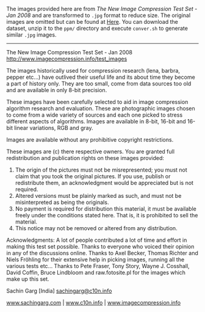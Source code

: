 The images provided here are from *The New Image Compression Test Set - Jan 2008* and are transformed to `.jpg` format to reduce size. The original images are omitted but can be found at [Here](http://www.imagecompression.info/test_images). You can download the dataset, unzip it to the `ppm/` directory and execute `conver.sh` to generate similar `.jpg` images.

---

The New Image Compression Test Set - Jan 2008
<http://www.imagecompression.info/test_images>

The images historically used for compression research (lena, barbra, pepper etc...) have outlived their useful life and its about time they become a part of history only. They are too small, come from data sources too old and are available in only 8-bit precision.

These images have been carefully selected to aid in image compression algorithm research and evaluation. These are photographic images chosen to come from a wide variety of sources and each one picked to stress different aspects of algorithms. Images are available in 8-bit, 16-bit and 16-bit linear variations, RGB and gray.

Images are available without any prohibitive copyright restrictions.

These images are (c) there respective owners. You are granted full redistribution and publication rights on these images provided:

1. The origin of the pictures must not be misrepresented; you must not claim that you took the original pictures. If you use, publish or redistribute them, an acknowledgment would be appreciated but is not required.
2. Altered versions must be plainly marked as such, and must not be misinterpreted as being the originals.
3. No payment is required for distribution this material, it must be available freely under the conditions stated here. That is, it is prohibited to sell the material.
4. This notice may not be removed or altered from any distribution.

Acknowledgments: A lot of people contributed a lot of time and effort in making this test set possible. Thanks to everyone who voiced their opinion in any of the discussions online. Thanks to Axel Becker, Thomas Richter and Niels Fröhling for their extensive help in picking images, running all the various tests etc... Thanks to Pete Fraser, Tony Story, Wayne J. Cosshall, David Coffin, Bruce Lindbloom and raw.fotosite.pl for the images which make up this set.

Sachin Garg [India]
sachingarg@c10n.info

www.sachingarg.com | www.c10n.info | www.imagecompression.info
